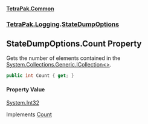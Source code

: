 #### [TetraPak.Common](index.md 'index')
### [TetraPak.Logging](TetraPak_Logging.md 'TetraPak.Logging').[StateDumpOptions](TetraPak_Logging_StateDumpOptions.md 'TetraPak.Logging.StateDumpOptions')
## StateDumpOptions.Count Property
Gets the number of elements contained in the [System.Collections.Generic.ICollection&lt;&gt;](https://docs.microsoft.com/en-us/dotnet/api/System.Collections.Generic.ICollection-1 'System.Collections.Generic.ICollection`1').
```csharp
public int Count { get; }
```
#### Property Value
[System.Int32](https://docs.microsoft.com/en-us/dotnet/api/System.Int32 'System.Int32')

Implements [Count](https://docs.microsoft.com/en-us/dotnet/api/System.Collections.Generic.ICollection-1.Count 'System.Collections.Generic.ICollection`1.Count')  
